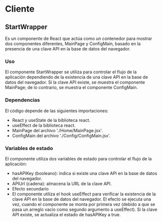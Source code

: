 # Cliente

## StartWrapper

Es un componente de React que actúa como un contenedor para mostrar dos componentes diferentes, MainPage y ConfigMain, basado en la presencia de una clave API en la base de datos del navegador.

### Uso
El componente StartWrapper se utiliza para controlar el flujo de la aplicación dependiendo de la existencia de una clave API en la base de datos del navegador. Si la clave API existe, se muestra el componente MainPage; de lo contrario, se muestra el componente ConfigMain.

### Dependencias
El código depende de las siguientes importaciones:
- React y useState de la biblioteca react.
- useEffect de la biblioteca react.
- MainPage del archivo './Home/MainPage.jsx'.
- ConfigMain del archivo './Config/ConfigMain.jsx'.

### Variables de estado
El componente utiliza dos variables de estado para controlar el flujo de la aplicación:
- hasAPIKey (booleano): indica si existe una clave API en la base de datos del navegador.
- APIUrl (cadena): almacena la URL de la clave API.
- Efecto secundario
- El componente utiliza el hook useEffect para verificar la existencia de la clave API en la base de datos del navegador. El efecto se ejecuta una vez, cuando el componente se monta por primera vez (debido a que se pasa un arreglo vacío como segundo argumento a useEffect). Si la clave API existe, se actualiza el estado de hasAPIKey a true.